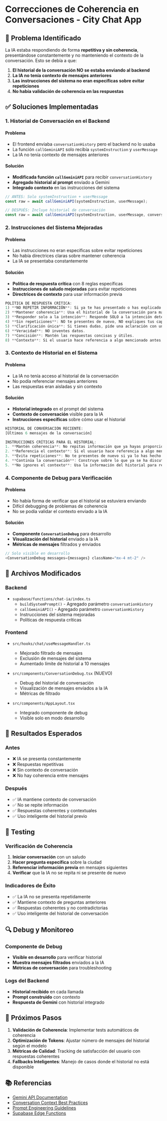 # Correcciones de Coherencia en Conversaciones - City Chat App

## 🚨 Problema Identificado

La IA estaba respondiendo de forma **repetitiva y sin coherencia**, presentándose constantemente y no manteniendo el contexto de la conversación. Esto se debía a que:

1. **El historial de la conversación NO se estaba enviando al backend**
2. **La IA no tenía contexto de mensajes anteriores**
3. **Las instrucciones del sistema no eran específicas sobre evitar repeticiones**
4. **No había validación de coherencia en las respuestas**

## ✅ Soluciones Implementadas

### 1. **Historial de Conversación en el Backend**

#### Problema
- El frontend enviaba `conversationHistory` pero el backend no lo usaba
- La función `callGeminiAPI` solo recibía `systemInstruction` y `userMessage`
- La IA no tenía contexto de mensajes anteriores

#### Solución
- **Modificada función `callGeminiAPI`** para recibir `conversationHistory`
- **Agregado historial al prompt** enviado a Gemini
- **Integrado contexto** en las instrucciones del sistema

```typescript
// ANTES: Solo systemInstruction + userMessage
const raw = await callGeminiAPI(systemInstruction, userMessage);

// DESPUÉS: Incluye historial de conversación
const raw = await callGeminiAPI(systemInstruction, userMessage, conversationHistory);
```

### 2. **Instrucciones del Sistema Mejoradas**

#### Problema
- Las instrucciones no eran específicas sobre evitar repeticiones
- No había directrices claras sobre mantener coherencia
- La IA se presentaba constantemente

#### Solución
- **Política de respuesta crítica** con 8 reglas específicas
- **Instrucciones de saludo mejoradas** para evitar repeticiones
- **Directrices de contexto** para usar información previa

```typescript
POLÍTICA DE RESPUESTA CRÍTICA:
1) **NO REPETIR INFORMACIÓN**: Si ya te has presentado o has explicado algo en esta conversación, NO lo repitas.
2) **Mantener coherencia**: Usa el historial de la conversación para mantener coherencia y no contradigas respuestas anteriores.
3) **Responder solo a la intención**: Responde SOLO a la intención detectada del usuario.
4) **Sin repeticiones**: NO te presentes de nuevo, NO expliques tus capacidades de nuevo.
5) **Clarificación única**: Si tienes dudas, pide una aclaración con una única pregunta concreta.
6) **Veracidad**: NO inventes datos.
7) **Concisión**: Mantén las respuestas concisas y útiles.
8) **Contexto**: Si el usuario hace referencia a algo mencionado antes, úsalo.
```

### 3. **Contexto de Historial en el Sistema**

#### Problema
- La IA no tenía acceso al historial de la conversación
- No podía referenciar mensajes anteriores
- Las respuestas eran aisladas y sin contexto

#### Solución
- **Historial integrado** en el prompt del sistema
- **Contexto de conversación** visible para la IA
- **Instrucciones específicas** sobre cómo usar el historial

```typescript
HISTORIAL DE CONVERSACIÓN RECIENTE:
[Últimos 6 mensajes de la conversación]

INSTRUCCIONES CRÍTICAS PARA EL HISTORIAL:
1. **Mantén coherencia**: No repitas información que ya hayas proporcionado
2. **Referencia el contexto**: Si el usuario hace referencia a algo mencionado antes, úsalo
3. **Evita repeticiones**: No te presentes de nuevo si ya lo has hecho en esta conversación
4. **Continúa la conversación**: Construye sobre lo que ya se ha discutido
5. **No ignores el contexto**: Usa la información del historial para respuestas más relevantes
```

### 4. **Componente de Debug para Verificación**

#### Problema
- No había forma de verificar que el historial se estuviera enviando
- Difícil debugging de problemas de coherencia
- No se podía validar el contexto enviado a la IA

#### Solución
- **Componente `ConversationDebug`** para desarrollo
- **Visualización del historial** enviado a la IA
- **Métricas de mensajes** filtrados y enviados

```typescript
// Solo visible en desarrollo
<ConversationDebug messages={messages} className="mx-4 mt-2" />
```

## 🔧 Archivos Modificados

### Backend
- `supabase/functions/chat-ia/index.ts`
  - `buildSystemPrompt()` - Agregado parámetro `conversationHistory`
  - `callGeminiAPI()` - Agregado parámetro `conversationHistory`
  - Instrucciones del sistema mejoradas
  - Políticas de respuesta críticas

### Frontend
- `src/hooks/chat/useMessageHandler.ts`
  - Mejorado filtrado de mensajes
  - Exclusión de mensajes del sistema
  - Aumentado límite de historial a 10 mensajes

- `src/components/ConversationDebug.tsx` (NUEVO)
  - Debug del historial de conversación
  - Visualización de mensajes enviados a la IA
  - Métricas de filtrado

- `src/components/AppLayout.tsx`
  - Integrado componente de debug
  - Visible solo en modo desarrollo

## 🎯 Resultados Esperados

### Antes
- ❌ IA se presenta constantemente
- ❌ Respuestas repetitivas
- ❌ Sin contexto de conversación
- ❌ No hay coherencia entre mensajes

### Después
- ✅ IA mantiene contexto de conversación
- ✅ No se repite información
- ✅ Respuestas coherentes y contextuales
- ✅ Uso inteligente del historial previo

## 🧪 Testing

### Verificación de Coherencia
1. **Iniciar conversación** con un saludo
2. **Hacer pregunta específica** sobre la ciudad
3. **Referenciar información previa** en mensajes siguientes
4. **Verificar** que la IA no se repita ni se presente de nuevo

### Indicadores de Éxito
- ✅ La IA no se presenta repetidamente
- ✅ Mantiene contexto de preguntas anteriores
- ✅ Respuestas coherentes y no contradictorias
- ✅ Uso inteligente del historial de conversación

## 🔍 Debug y Monitoreo

### Componente de Debug
- **Visible en desarrollo** para verificar historial
- **Muestra mensajes filtrados** enviados a la IA
- **Métricas de conversación** para troubleshooting

### Logs del Backend
- **Historial recibido** en cada llamada
- **Prompt construido** con contexto
- **Respuesta de Gemini** con historial integrado

## 🚀 Próximos Pasos

1. **Validación de Coherencia**: Implementar tests automáticos de coherencia
2. **Optimización de Tokens**: Ajustar número de mensajes del historial según el modelo
3. **Métricas de Calidad**: Tracking de satisfacción del usuario con respuestas coherentes
4. **Fallbacks Inteligentes**: Manejo de casos donde el historial no está disponible

## 📚 Referencias

- [Gemini API Documentation](https://ai.google.dev/docs)
- [Conversation Context Best Practices](https://ai.google.dev/docs/conversation_context)
- [Prompt Engineering Guidelines](https://ai.google.dev/docs/prompt_engineering)
- [Supabase Edge Functions](https://supabase.com/docs/guides/functions)
